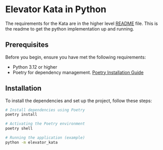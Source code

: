 # Elevator Kata in Python
The requirements for the Kata are in the higher level [README](../README.md) file.
This is the readme to get the python implementation up and running.

## Prerequisites

Before you begin, ensure you have met the following requirements:

- Python 3.12 or higher
- Poetry for dependency management. [Poetry Installation Guide](https://python-poetry.org/docs/#installation)

## Installation

To install the dependencies and set up the project, follow these steps:

```bash
# Install dependencies using Poetry
poetry install

# Activating the Poetry environment
poetry shell

# Running the application (example)
python -m elevator_kata
```
